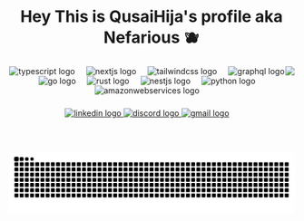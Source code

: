 <h1 align="center">Hey This is QusaiHija's profile aka Nefarious 🫐 </h1>

###
<img align="right" height="150" src="https://media1.tenor.com/m/km9rY7nAH8AAAAAd/jubei.gif"  />


<div align="center">
  <img src="https://skillicons.dev/icons?i=js" height="50" alt="typescript logo"  />
  <img width="12" />
  <img src="https://skillicons.dev/icons?i=python" height="50" alt="nextjs logo"  />
  <img width="12" />
  <img src="https://skillicons.dev/icons?i=html" height="50" alt="tailwindcss logo"  />
  <img width="12" />
  <img src="https://skillicons.dev/icons?i=php" height="50" alt="graphql logo"  />
  <img width="12" />
  <img src="https://skillicons.dev/icons?i=docker" height="50" alt="go logo"  />
  <img width="12" />
  <img src="https://skillicons.dev/icons?i=kubernetes" height="50" alt="rust logo"  />
  <img width="12" />
  <img src="https://skillicons.dev/icons?i=linux" height="50" alt="nestjs logo"  />
  <img width="12" />
  <img src="https://skillicons.dev/icons?i=windows" height="50" alt="python logo"  />
  <img width="12" />
  <img src="https://skillicons.dev/icons?i=aws" height="50" alt="amazonwebservices logo"  />
</div>

###

<div align="center">
<a href="https://www.linkedin.com/in/qusai-abu-al-haija-037927288/" target="_blank">
 <img src="https://img.shields.io/static/v1?message=LinkedIn&logo=linkedin&label=&color=0077B5&logoColor=white&labelColor=&style=for-the-badge" height="25" alt="linkedin logo"  /> 
 </a>
<a href="https://discordapp.com/users/889583113775230997" target="_blank">
  <img src="https://img.shields.io/static/v1?message=Discord&logo=discord&label=&color=7289DA&logoColor=white&labelColor=&style=for-the-badge" height="25" alt="discord logo"  />
</a>
<a href="mailto:qusayaboalhiga113@gmail.com" target="_blank">
<img src="https://img.shields.io/static/v1?message=Gmail&logo=gmail&label=&color=D14836&logoColor=white&labelColor=&style=for-the-badge" height="25" alt="gmail logo"  />
</a>
</div>

###


<br clear="both">

<img src="https://raw.githubusercontent.com/Qusaihija/Qusaihija/output/snake.svg" alt="Snake animation" />

###

